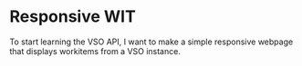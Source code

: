 Responsive WIT
==============

To start learning the VSO API, I want to make a simple responsive webpage that displays workitems from a VSO instance.